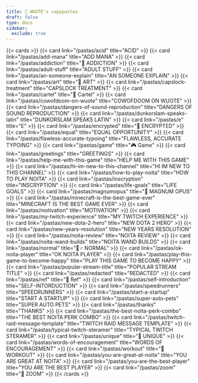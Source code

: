 ```yaml
---
title: 🍝 WUOTE's copypastas
draft: false
type: docs
sidebar:
  exclude: true
---
```


{{< cards >}}
{{< card link="/pastas/acid" title="ACID" >}}
{{< card link="/pastas/add-mana" title="ADD MANA" >}}
{{< card link="/pastas/addiction" title="💉 ADDICTION" >}}
{{< card link="/pastas/adult-stuff" title="ADULT STUFF" >}}
{{< card link="/pastas/an-someone-explain" title="AN SOMEONE EXPLAIN" >}}
{{< card link="/pastas/art" title="🎨 ART" >}}
{{< card link="/pastas/capslock-treatment" title="CAPSLOCK TREATMENT" >}}
{{< card link="/pastas/cartel" title="🛒 Cartel" >}}
{{< card link="/pastas/cowofdoom-on-wuote" title="COWOFDOOM ON WUOTE" >}}
{{< card link="/pastas/dangers-of-sound-reproduction" title="DANGERS OF SOUND REPRODUCTION" >}}
{{< card link="/pastas/dunkorslam-speaks-latin" title="DUNKORSLAM SPEAKS LATIN" >}}
{{< card link="/pastas/e" title="E" >}}
{{< card link="/pastas/encrypted" title="🔐 ENCRYPTED" >}}
{{< card link="/pastas/equal" title="EQUAL OPPORTUNITY" >}}
{{< card link="/pastas/flawless-accurate-typoing" title="FLAWLESS, ACCURATE TYPOING" >}}
{{< card link="/pastas/game" title="🎮 Game" >}}
{{< card link="/pastas/greetings" title="GREETINGS" >}}
{{< card link="/pastas/help-me-with-this-game" title="HELP ME WITH THIS GAME" >}}
{{< card link="/pastas/hi-im-new-to-this-channel" title="HI IM NEW TO THIS CHANNEL" >}}
{{< card link="/pastas/how-to-play-noita" title="HOW TO PLAY NOITA" >}}
{{< card link="/pastas/inscryption" title="INSCRYPTION" >}}
{{< card link="/pastas/life-goals" title="LIFE GOALS" >}}
{{< card link="/pastas/magnumopus" title="📜 MAGNUM OPUS" >}}
{{< card link="/pastas/minecraft-is-the-best-game-ever" title="MINECRAFT IS THE BEST GAME EVER" >}}
{{< card link="/pastas/motivation" title="MOTIVATION" >}}
{{< card link="/pastas/my-twitch-experience" title="MY TWITCH EXPERIENCE" >}}
{{< card link="/pastas/new-dota-2-hero" title="NEW DOTA 2 HERO" >}}
{{< card link="/pastas/new-years-resolution" title="NEW YEARS RESOLUTION" >}}
{{< card link="/pastas/noita-review" title="NOITA REVIEW" >}}
{{< card link="/pastas/noita-wand-builds" title="NOITA WAND BUILDS" >}}
{{< card link="/pastas/normal" title="🤷♂ NORMAL" >}}
{{< card link="/pastas/ok-noita-player" title="OK NOITA PLAYER" >}}
{{< card link="/pastas/play-this-game-to-become-happy" title="PLAY THIS GAME TO BECOME HAPPY" >}}
{{< card link="/pastas/popular-stream-title" title="POPULAR STREAM TITLE" >}}
{{< card link="/pastas/redacted" title="REDACTED" >}}
{{< card link="/pastas/ref" title="💎 Ref" >}}
{{< card link="/pastas/self-introduction" title="SELF-INTORDUCTION" >}}
{{< card link="/pastas/speedrunners" title="SPEEDRUNNERS" >}}
{{< card link="/pastas/start-a-startup" title="START A STARTUP" >}}
{{< card link="/pastas/super-auto-pets" title="SUPER AUTO PETS" >}}
{{< card link="/pastas/thanks" title="THANKS" >}}
{{< card link="/pastas/the-best-noita-perk-combo" title="THE BEST NOITA PERK COMBO" >}}
{{< card link="/pastas/twitch-raid-message-template" title="TWITCH RAID MESSAGE TEMPLATE" >}}
{{< card link="/pastas/typical-twitch-steramer" title="TYPICAL TWITCH STERAMER" >}}
{{< card link="/pastas/unique" title="🦄 UNIQUE" >}}
{{< card link="/pastas/words-of-encouragement" title="WORDS OF ENCOURAGEMENT" >}}
{{< card link="/pastas/workout" title="💪 WORKOUT" >}}
{{< card link="/pastas/you-are-great-at-noita" title="YOU ARE GREAT AT NOITA" >}}
{{< card link="/pastas/you-are-the-best-player" title="YOU ARE THE BEST PLAYER" >}}
{{< card link="/pastas/zoom" title="🚾 ZOOM" >}}
{{< /cards >}}
